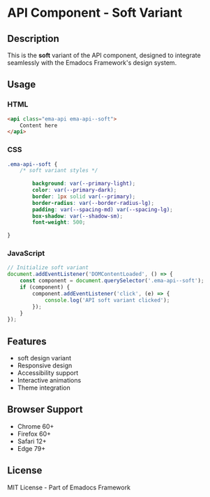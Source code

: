 # API Component - Soft Variant

## Description
This is the **soft** variant of the API component, designed to integrate seamlessly with the Emadocs Framework's design system.

## Usage

### HTML
```html
<api class="ema-api ema-api--soft">
    Content here
</api>
```

### CSS
```css
.ema-api--soft {
    /* soft variant styles */
    
        background: var(--primary-light);
        color: var(--primary-dark);
        border: 1px solid var(--primary);
        border-radius: var(--border-radius-lg);
        padding: var(--spacing-md) var(--spacing-lg);
        box-shadow: var(--shadow-sm);
        font-weight: 500;
    
}
```

### JavaScript
```javascript
// Initialize soft variant
document.addEventListener('DOMContentLoaded', () => {
    const component = document.querySelector('.ema-api--soft');
    if (component) {
        component.addEventListener('click', (e) => {
            console.log('API soft variant clicked');
        });
    }
});
```

## Features
- soft design variant
- Responsive design
- Accessibility support
- Interactive animations
- Theme integration

## Browser Support
- Chrome 60+
- Firefox 60+
- Safari 12+
- Edge 79+

## License
MIT License - Part of Emadocs Framework
